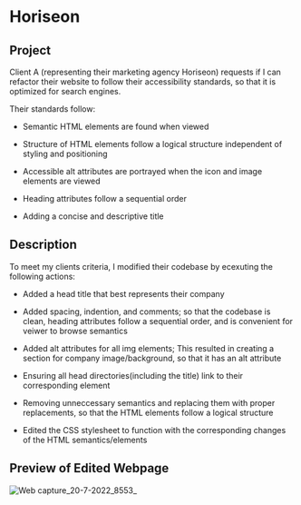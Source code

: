 # Horiseon

## Project
Client A (representing their marketing agency Horiseon) requests if I can refactor their website to follow their accessibility standards,
so that it is optimized for search engines.

Their standards follow:

* Semantic HTML elements are found when viewed

* Structure of HTML elements follow a logical
structure independent of styling and positioning

* Accessible alt attributes are portrayed when
the icon and image elements are viewed

* Heading attributes follow a sequential order

* Adding a concise and descriptive title 


## Description

To meet my clients criteria, I modified their codebase by ecexuting the following actions:

* Added a head title that best represents their company

* Added spacing, indention, and comments; so that the codebase is clean, heading attributes 
follow a sequential order, and is convenient for veiwer to browse semantics

* Added alt attributes for all img elements; This resulted in creating a section for 
company image/background, so that it has an alt attribute

* Ensuring all head directories(including the title) link to their corresponding
element

* Removing unneccessary semantics and replacing them with proper
replacements, so that the HTML elements follow a logical structure

* Edited the CSS stylesheet to function with the 
corresponding changes of the HTML semantics/elements

## Preview of Edited Webpage
![Web capture_20-7-2022_8553_](https://user-images.githubusercontent.com/106582411/179989939-12bea7fd-a949-4fb9-b41a-59f51e96b474.jpeg)

